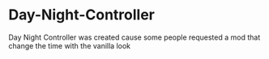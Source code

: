 # Day-Night-Controller
Day Night Controller was created cause some people requested a mod that change the time with the vanilla look
